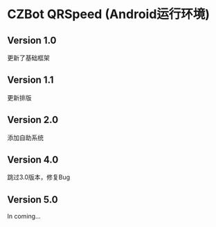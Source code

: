 # CZBot QRSpeed (Android运行环境)
## Version 1.0 
更新了基础框架
## Version 1.1
更新排版
## Version 2.0
添加自助系统
## Version 4.0
跳过3.0版本，修复Bug
## Version 5.0
In coming...
